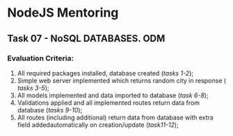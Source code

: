 # NodeJS Mentoring

## Task 07 - NoSQL DATABASES. ODM

### Evaluation Criteria:

1. All required packages installed, database created (*​tasks 1-2*);
2. Simple web server implemented which returns random city in response (​*tasks 3-5​*​);
3. All models implemented and data imported to database (​*task 6-8*​);
4. Validations applied and all implemented routes return data from database (​*tasks 9-10*​);
5. All routes (including additional) return data from database with extra field addedautomatically on creation/update (​*task​ ​11-12​*);
